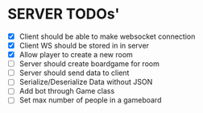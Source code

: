 # SERVER TODOs'

- [x] Client should be able to make websocket connection
- [x] Client WS should be stored in in server
- [x] Allow player to create a new room
- [ ] Server should create boardgame for room
- [ ] Server should send data to client
- [ ] Serialize/Deserialize Data without JSON
- [ ] Add bot through Game class
- [ ] Set max number of people in a gameboard
